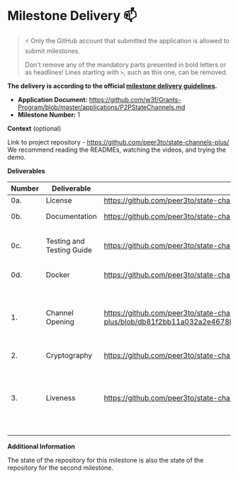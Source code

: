 # Milestone Delivery :mailbox:

> ⚡ Only the GitHub account that submitted the application is allowed to submit milestones.
>
> Don't remove any of the mandatory parts presented in bold letters or as headlines! Lines starting with `>`, such as this one, can be removed.

**The delivery is according to the official [milestone delivery guidelines](https://github.com/w3f/Grants-Program/blob/master/docs/Support%20Docs/milestone-deliverables-guidelines.md).**

- **Application Document:** https://github.com/w3f/Grants-Program/blob/master/applications/P2PStateChannels.md
- **Milestone Number:** 1

**Context** (optional)

Link to project repository - https://github.com/peer3to/state-channels-plus/
We recommend reading the READMEs, watching the videos, and trying the demo.

**Deliverables**

| Number | Deliverable               | Link                                                                                                                                                                          | Notes                                                                                                                                                                                                                                                                                                                     |
| ------ | ------------------------- | ----------------------------------------------------------------------------------------------------------------------------------------------------------------------------- | ------------------------------------------------------------------------------------------------------------------------------------------------------------------------------------------------------------------------------------------------------------------------------------------------------------------------- |
| 0a.    | License                   | https://github.com/peer3to/state-channels-plus/blob/master/LICENSE                                                                                                            | MIT                                                                                                                                                                                                                                                                                                                       |
| 0b.    | Documentation             | https://github.com/peer3to/state-channels-plus/blob/master/docs/mfsDocs.md                                                                                                    | There are also some videos in the root README that may be helpful                                                                                                                                                                                                                                                         |
| 0c.    | Testing and Testing Guide | https://github.com/peer3to/state-channels-plus/tree/master/test                                                                                                               | https://github.com/peer3to/state-channels-plus/blob/master/README.md#run-tests                                                                                                                                                                                                                                            |
| 0d.    | Docker                    | https://github.com/peer3to/state-channels-plus/blob/master/Dockerfile                                                                                                         | Used to run the above tests in a container                                                                                                                                                                                                                                                                                |
| 1.     | Channel Opening           | https://github.com/peer3to/state-channels-plus/blob/db81f2bb11a032a2e4678b98ceed9f7944477325/examples/TicTacToe/contracts/TicTacToe/TicTacToeStateChannelManagerProxy.sol#L23 | This is an example of a channel opening used for the demo. The SDK doesn't impose restrictions here, so it allows for overrides and custom openings, but they must adhere to the [StateChannelManagerInterface](https://github.com/peer3to/state-channels-plus/blob/master/contracts/V1/StateChannelManagerInterface.sol) |
| 2.     | Cryptography              | https://github.com/peer3to/state-channels-plus/blob/master/contracts/V1/StateChannelDiamondProxy/StateChannelUtilLibrary.sol                                                  |                                                                                                                                                                                                                                                                                                                           |
| 3.     | Liveness                  | https://github.com/peer3to/state-channels-plus/blob/master/contracts/V1/StateChannelDiamondProxy/DisputeManagerFacet.sol                                                      | This is currently expensive to run since we needed to redesign something for the MFS (this grant) that works - the full feature set should be ultra lightweight as explained at the end of the tech explanation video (see root README of the project)                                                                    |

**Additional Information**

The state of the repository for this milestone is also the state of the repository for the second milestone.
